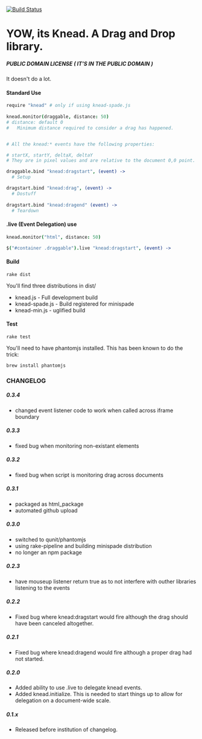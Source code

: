 [![Build Status](https://secure.travis-ci.org/collin/knead.png)](http://travis-ci.org/collin/knead)
# YOW, its Knead. A Drag and Drop library.
##### PUBLIC DOMAIN LICENSE ( IT'S IN THE PUBLIC DOMAIN )

It doesn't do a lot.

#### Standard Use

```coffee
require "knead" # only if using knead-spade.js
    
knead.monitor(draggable, distance: 50) 
# distance: default 0
#   Minimum distance required to consider a drag has happened. 


# All the knead:* events have the following properties:

# startX, startY, deltaX, deltaY
# They are in pixel values and are relative to the document 0,0 point.

draggable.bind "knead:dragstart", (event) ->
  # Setup

dragstart.bind "knead:drag", (event) ->
  # Dostuff
  
dragstart.bind "knead:dragend" (event) ->
  # Teardown
```

#### .live (Event Delegation) use

```coffee
knead.monitor("html", distance: 50)

$("#container .draggable").live "knead:dragstart", (event) ->
```

#### Build

    rake dist

You'll find three distributions in dist/

* knead.js - Full development build
* knead-spade.js - Build registered for minispade
* knead-min.js - uglified build

#### Test

    rake test

You'll need to have phantomjs installed. This has been known to do the trick:

    brew install phantomjs


### CHANGELOG

##### 0.3.4
- changed event listener code to work when called across iframe
  boundary

##### 0.3.3
- fixed bug when monitoring non-existant elements

##### 0.3.2
- fixed bug when script is monitoring drag across documents

##### 0.3.1
- packaged as html_package
- automated github upload

##### 0.3.0
- switched to qunit/phantomjs
- using rake-pipeline and building minispade distribution
- no longer an npm package

##### 0.2.3
- have mouseup listener return true as to not interfere with outher
  libraries listening to the events

##### 0.2.2
- Fixed bug where knead:dragstart would fire although the drag should have been canceled altogether.

##### 0.2.1
- Fixed bug where knead:dragend would fire although a proper drag had not started.

##### 0.2.0
- Added ability to use .live to delegate knead events.
- Added knead.initialize. This is needed to start things up to allow for delegation on a document-wide scale.

##### 0.1.x
- Released before institution of changelog.

    
